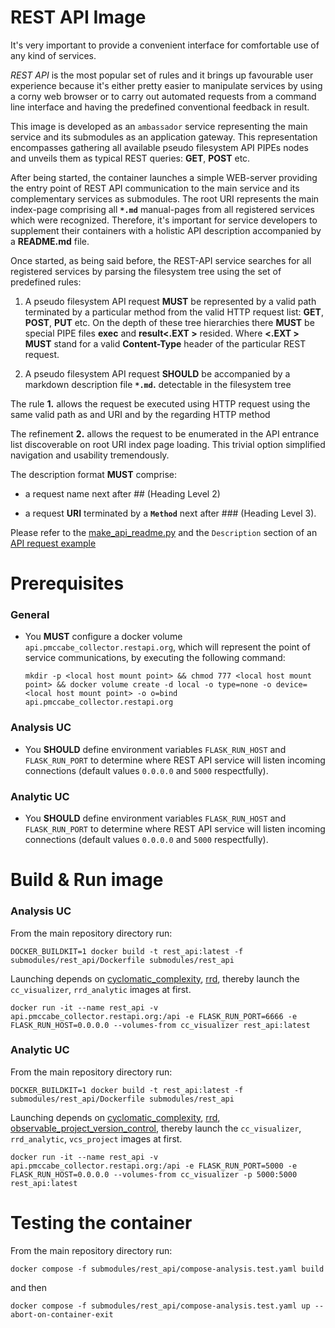 # REST API Image

It's very important to provide a convenient interface for comfortable use of any kind of services.

*REST API* is the most popular set of rules and it brings up favourable user experience because it's either pretty easier to manipulate services by using a corny web browser or to carry out automated requests from a command line interface and having the predefined conventional feedback in result.

This image is developed as an `ambassador` service representing the main service and its submodules as an application gateway. This representation encompasses gathering all available pseudo filesystem API PIPEs nodes and unveils them as typical REST queries: **GET**, **POST** etc.

After being started, the container launches a simple WEB-server providing the entry point of REST API communication to the main service and its complementary services as submodules.
The root URI represents the main index-page comprising all **`*.md`** manual-pages from all registered services which were recognized. Therefore, it's important for service developers to supplement their containers with a holistic API description accompanied by a **README.md** file.

Once started, as being said before, the REST-API service searches for all registered services by parsing the filesystem tree using the set of predefined rules:

1. A pseudo filesystem API request **MUST** be represented by a valid path terminated by a particular method from the valid HTTP request list: **GET**, **POST**, **PUT** etc. On the depth of these tree hierarchies there **MUST** be special PIPE files **exec** and **result<.EXT >** resided. Where **<.EXT >** **MUST** stand for a valid **Content-Type** header of the particular REST request.

2. A pseudo filesystem API request **SHOULD** be accompanied by a markdown description file **`*.md`.** detectable in the filesystem tree

The rule **1.** allows the request be executed using HTTP request using the same valid path as and URI and by the regarding HTTP method

The refinement **2.** allows the request to be enumerated in the API entrance list discoverable on root URI index page loading. This trivial option simplified navigation and usability tremendously.

The description format **MUST** comprise:

* a request name next after ## (Heading Level 2)

* a request **URI** terminated by a **`Method`** next after ### (Heading Level 3).

Please refer to the [make_api_readme.py](../../cyclomatic_complexity/make_api_readme.py) and  the `Description` section of an [API request example](../../API/watch_list.json)


# Prerequisites

### General

- You **MUST** configure a docker volume `api.pmccabe_collector.restapi.org`, which will represent the point of service communications, by executing the following command:

    `mkdir -p <local host mount point> && chmod 777 <local host mount point> && docker volume create -d local -o type=none -o device=<local host mount point> -o o=bind api.pmccabe_collector.restapi.org`

### Analysis UC

- You **SHOULD** define environment variables `FLASK_RUN_HOST` and `FLASK_RUN_PORT` to determine where REST API service will listen incoming connections (default values `0.0.0.0` and `5000` respectfully).

### Analytic UC

- You **SHOULD** define environment variables `FLASK_RUN_HOST` and `FLASK_RUN_PORT` to determine where REST API service will listen incoming connections (default values `0.0.0.0` and `5000` respectfully).


# Build & Run image

### Analysis UC

From the main repository directory run:

`DOCKER_BUILDKIT=1 docker build -t rest_api:latest -f submodules/rest_api/Dockerfile submodules/rest_api`

Launching depends on [cyclomatic_complexity](../../cyclomatic_complexity), [rrd](../rrd), thereby launch the `cc_visualizer`, `rrd_analytic` images at first.

`docker run -it --name rest_api -v api.pmccabe_collector.restapi.org:/api -e FLASK_RUN_PORT=6666 -e FLASK_RUN_HOST=0.0.0.0 --volumes-from cc_visualizer rest_api:latest`


### Analytic UC

From the main repository directory run:

`DOCKER_BUILDKIT=1 docker build -t rest_api:latest -f submodules/rest_api/Dockerfile submodules/rest_api`

Launching depends on [cyclomatic_complexity](../../cyclomatic_complexity), [rrd](../rrd), [observable_project_version_control](../../observable_project_version_control), thereby launch the `cc_visualizer`, `rrd_analytic`, `vcs_project` images at first.

`docker run -it --name rest_api -v api.pmccabe_collector.restapi.org:/api -e FLASK_RUN_PORT=5000 -e FLASK_RUN_HOST=0.0.0.0 --volumes-from cc_visualizer -p 5000:5000 rest_api:latest`

# Testing the container

From the main repository directory run:

`docker compose -f submodules/rest_api/compose-analysis.test.yaml build`

and then

`docker compose -f submodules/rest_api/compose-analysis.test.yaml up --abort-on-container-exit`
